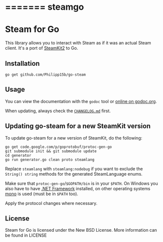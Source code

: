 =======
steamgo
=======
# Steam for Go

This library allows you to interact with Steam as if it was an actual Steam client.
It's a port of [SteamKit2](https://github.com/SteamRE/SteamKit) to Go.

## Installation

    go get github.com/Philipp15b/go-steam

## Usage

You can view the documentation with the `godoc` tool or
[online on godoc.org](http://godoc.org/github.com/Philipp15b/go-steam).

When updating, always check the [`CHANGELOG.md`](CHANGELOG.md) first.

## Updating go-steam for a new SteamKit version

To update go-steam for a new version of SteamKit, do the following:

	go get code.google.com/p/goprotobuf/protoc-gen-go
    git submodule init && git submodule update
    cd generator
    go run generator.go clean proto steamlang

Replace `steamlang` with `steamlang:nodebug` if you want to exclude the `String() string` methods
for the generated SteamLanguage enums.

Make sure that `protoc-gen-go`/`$GOPATH/bin` is in your `$PATH`.
On Windows you also have to have [.NET Framework](https://www.microsoft.com/net/downloads) installed,
on other operating systems [mono](http://www.go-mono.com/mono-downloads/download.html)
is used (must be in `$PATH` too).

Apply the protocol changes where necessary.

## License

Steam for Go is licensed under the New BSD License. More information can be found in LICENSE
